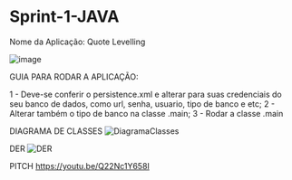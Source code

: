 # Sprint-1-JAVA

Nome da Aplicação: Quote Levelling

![image](https://github.com/HebertLins/Sprint-1-JAVA/assets/111543334/cfad3699-e26c-4688-ba36-528b5e970c8a)

GUIA PARA RODAR A APLICAÇÃO:

1 - Deve-se conferir o persistence.xml e alterar para suas credenciais do seu banco de dados, como url, senha, usuario, tipo de banco e etc;
2 - Alterar também o tipo de banco na classe .main;
3 - Rodar a classe .main

DIAGRAMA DE CLASSES
![DiagramaClasses](https://github.com/HebertLins/Sprint-1-JAVA/assets/111543334/d88861f1-ae62-422e-b37c-13701377550c)

DER
![DER](https://github.com/HebertLins/Sprint-1-JAVA/assets/111543334/7c4b0a93-33f7-4458-a6b2-acd1de529f18)

PITCH
https://youtu.be/Q22Nc1Y658I
